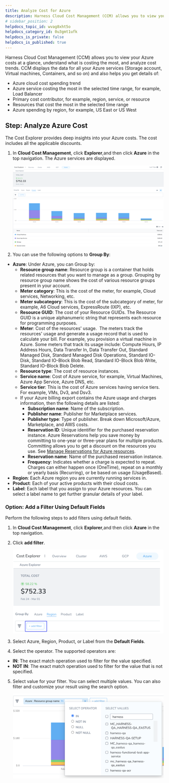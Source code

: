 ```yaml
---
title: Analyze Cost for Azure
description: Harness Cloud Cost Management (CCM) allows you to view your Azure costs at a glance, understand what is costing the most, and analyze cost trends. CCM displays the data for all your Azure services (S…
# sidebar_position: 2
helpdocs_topic_id: wvag8xht5o
helpdocs_category_id: 0u3gmt1ufk
helpdocs_is_private: false
helpdocs_is_published: true
---
```


Harness Cloud Cost Management (CCM) allows you to view your Azure costs at a glance, understand what is costing the most, and analyze cost trends. CCM displays the data for all your Azure services (Storage account, Virtual machines, Containers, and so on) and also helps you get details of:

* Azure cloud cost spending trend
* Azure service costing the most in the selected time range, for example, Load Balancer
* Primary cost contributor, for example, region, service, or resource
* Resources that cost the most in the selected time range
* Azure spending by region, for example, US East or US West


## Step: Analyze Azure Cost

The Cost Explorer provides deep insights into your Azure costs. The cost includes all the applicable discounts.

1. In **Cloud Cost Management**, click **Explorer**,and then click **Azure** in the top navigation. The Azure services are displayed.
   
     ![](./static/analyze-cost-for-azure-00.png)
2. You can use the following options to **Group By**:
* **Azure**: Under Azure, you can Group by:
	+ **Resource group name**: Resource group is a container that holds related resources that you want to manage as a group. Grouping by resource group name shows the cost of various resource groups present in your account.
	+ **Meter category**: This is the cost of the meter, for example, Cloud services, Networking, etc.
	+ **Meter subcategory**: This is the cost of the subcategory of meter, for example, A6 Cloud services, ExpressRoute (IXP), etc.
	+ **Resource GUID**: The cost of your Resource GUIDs. The Resource GUID is a unique alphanumeric string that represents each resource for programming purposes.
	+ **Meter**: Cost of the resources' usage.  The meters track the resources' usage and generate a usage record that is used to calculate your bill. For example, you provision a virtual machine in Azure. Some meters that track its usage include: Compute Hours, IP Address Hours, Data Transfer In, Data Transfer Out, Standard Managed Disk, Standard Managed Disk Operations, Standard IO-Disk, Standard IO-Block Blob Read, Standard IO-Block Blob Write, Standard IO-Block Blob Delete.
	+ **Resource type**: The cost of resource instances.
	+ **Service name**: Cost of Azure service, for example, Virtual Machines, Azure App Service, Azure DNS, etc.
	+ **Service tier**: This is the cost of Azure services having service tiers. For example, VMs, Dv3, and Dsv3.
	+ If your Azure billing export contains the Azure usage and charges information, then the following details are listed:
		- **Subscription name**: Name of the subscription.
		- **Publisher name**: Publisher for Marketplace services.
		- **Publisher type**: Type of publisher. Break down Microsoft/Azure, Marketplace, and AWS costs.
		- **Reservation ID**: Unique identifier for the purchased reservation instance. Azure Reservations help you save money by committing to one-year or three-year plans for multiple products. Committing allows you to get a discount on the resources you use. See [Manage Reservations for Azure resources](https://docs.microsoft.com/en-us/azure/cost-management-billing/reservations/manage-reserved-vm-instance).
		- **Reservation name**: Name of the purchased reservation instance.
		- **Frequency**: Indicates whether a charge is expected to repeat. Charges can either happen once (OneTime), repeat on a monthly or yearly basis (Recurring), or be based on usage (UsageBased).
* **Region**: Each Azure region you are currently running services in.
* **Product**: Each of your active products with their cloud costs.
* **Label**: Each label that you assign to your Azure resources. You can select a label name to get further granular details of your label.

### Option: Add a Filter Using Default Fields

Perform the following steps to add filters using default fields.

1. In **Cloud Cost Management**, click **Explorer**,and then click **Azure** in the top navigation.
2. Click **add filter**.
   
     ![](./static/analyze-cost-for-azure-01.png)
3. Select Azure, Region, Product, or Label from the **Default Fields**.
4. Select the operator. The supported operators are:
* **IN**: The exact match operation used to filter for the value specified.
* **NOT IN**: The exact match operation used to filter for the value that is not specified.
5. Select value for your filter. You can select multiple values. You can also filter and customize your result using the search option.
   
     ![](./static/analyze-cost-for-azure-02.png)

